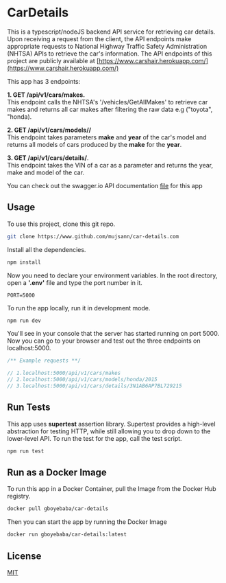 # CarDetails 

This is a typescript/nodeJS backend API service for retrieving car details. Upon receiving a request from the client, the API endpoints make appropriate requests to National Highway Traffic Safety Administration (NHTSA) APIs to retrieve the car's information. The API endpoints of this project are publicly available at [https://www.carshair.herokuapp.com/](https://www.carshair.herokuapp.com/)


This app has 3 endpoints:

**1. GET /api/v1/cars/makes.**  
  This endpoint calls the NHTSA's '/vehicles/GetAllMakes' to retrieve car makes and returns all car makes after filtering the raw data e.g ("toyota", "honda).  

**2. GET /api/v1/cars/models/<make>/<year>**      
This endpoint takes parameters **make** and **year** of the car's model and returns all models of cars produced by the **make** for the **year**.  
 
**3. GET /api/v1/cars/details/<VIN>**.  
This endpoint takes the VIN of a car as a parameter and returns the year, make and model of the car. 

You can check out the swagger.io API documentation [file]('https:www.github.com/mujsann/car-details/swagger.yaml') for this app

## Usage

To use this project, clone this git repo.

```bash
git clone https://www.github.com/mujsann/car-details.com
```

Install all the dependencies. 

```bash
npm install
  ```
Now you need to declare your environment variables. In the root directory, open a **'.env'** file and type the port number in it. 

```env
PORT=5000
```

To run the app locally, run it in development mode.
```bash
npm run dev
```
You'll see in your console that the server has started running on port 5000. Now you can go to your browser and test out the three endpoints on localhost:5000. 

```javascript
/** Example requests **/

// 1.localhost:5000/api/v1/cars/makes
// 2.localhost:5000/api/v1/cars/models/honda/2015
// 3.localhost:5000/api/v1/cars/details/3N1AB6AP7BL729215
```
## Run Tests
This app uses  **supertest** assertion library. Supertest provides a high-level abstraction for testing HTTP, while still allowing you to drop down to the lower-level API. To run the test for the app, call the test script. 
```bash
npm run test
```

## Run as a Docker Image
To run this app in a Docker Container, pull the Image from the Docker Hub registry. 

```bash
docker pull gboyebaba/car-details
```

Then you can start the app by running the Docker Image
```bash
docker run gboyebaba/car-details:latest
```

## License
[MIT](https://choosealicense.com/licenses/mit/)